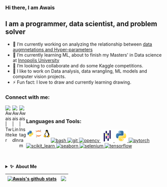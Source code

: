 ### Hi there, I am Awais

## I am a programmer, data scientist, and problem solver

- 🔭 I’m currently working on analyzing the relationship between [data augmnetations and Hyper-parameters](paper) 
- 🌱 I’m currently learning ML, about to finish my Masters' in Data science at [Innopolis University](university)
- 👯 I’m looking to collaborate and do some Kaggle competitions.
- 🥅 I like to work on Data analysis, data wrangling, ML models and computer vision projects.
- ⚡ Fun fact: I love to draw and currently learning drawing.

### Connect with me:

[<img align="left" alt="Awais | Twitter" width="22px" src="https://cdn.jsdelivr.net/npm/simple-icons@v3/icons/twitter.svg" />][twitter]
[<img align="left" alt="Awais | LinkedIn" width="22px" src="https://cdn.jsdelivr.net/npm/simple-icons@v3/icons/linkedin.svg" />][linkedin]
[<img align="left" alt="Awais | Instagram" width="22px" src="https://cdn.jsdelivr.net/npm/simple-icons@v3/icons/instagram.svg" />][instagram]

<br />

### Languages and Tools:

<img align="left" alt="Python" width="26px" src="https://raw.githubusercontent.com/github/explore/80688e429a7d4ef2fca1e82350fe8e3517d3494d/topics/python/python.png" />
<img align="left" alt="Jupyter Notebook" width="26px" src="https://raw.githubusercontent.com/github/explore/80688e429a7d4ef2fca1e82350fe8e3517d3494d/topics/jupyter-notebook/jupyter-notebook.png" />
<img align="left" alt="Linux" width="26px" src="https://raw.githubusercontent.com/github/explore/80688e429a7d4ef2fca1e82350fe8e3517d3494d/topics/linux/linux.png" />
<p align="left"> <a href="https://www.gnu.org/software/bash/" target="_blank" rel="noreferrer"> <img src="https://www.vectorlogo.zone/logos/gnu_bash/gnu_bash-icon.svg" alt="bash" width="40" height="40"/> </a> <a href="https://git-scm.com/" target="_blank" rel="noreferrer"> <img src="https://www.vectorlogo.zone/logos/git-scm/git-scm-icon.svg" alt="git" width="40" height="40"/> </a> <a href="https://opencv.org/" target="_blank" rel="noreferrer"> <img src="https://www.vectorlogo.zone/logos/opencv/opencv-icon.svg" alt="opencv" width="40" height="40"/> </a> <a href="https://pandas.pydata.org/" target="_blank" rel="noreferrer"> <img src="https://raw.githubusercontent.com/devicons/devicon/2ae2a900d2f041da66e950e4d48052658d850630/icons/pandas/pandas-original.svg" alt="pandas" width="40" height="40"/> </a> <a href="https://www.python.org" target="_blank" rel="noreferrer"> <img src="https://raw.githubusercontent.com/devicons/devicon/master/icons/python/python-original.svg" alt="python" width="40" height="40"/> </a> <a href="https://pytorch.org/" target="_blank" rel="noreferrer"> <img src="https://www.vectorlogo.zone/logos/pytorch/pytorch-icon.svg" alt="pytorch" width="40" height="40"/> </a> <a href="https://scikit-learn.org/" target="_blank" rel="noreferrer"> <img src="https://upload.wikimedia.org/wikipedia/commons/0/05/Scikit_learn_logo_small.svg" alt="scikit_learn" width="40" height="40"/> </a> <a href="https://seaborn.pydata.org/" target="_blank" rel="noreferrer"> <img src="https://seaborn.pydata.org/_images/logo-mark-lightbg.svg" alt="seaborn" width="40" height="40"/> </a> <a href="https://www.selenium.dev" target="_blank" rel="noreferrer"> <img src="https://raw.githubusercontent.com/detain/svg-logos/780f25886640cef088af994181646db2f6b1a3f8/svg/selenium-logo.svg" alt="selenium" width="40" height="40"/> </a> <a href="https://www.tensorflow.org" target="_blank" rel="noreferrer"> <img src="https://www.vectorlogo.zone/logos/tensorflow/tensorflow-icon.svg" alt="tensorflow" width="40" height="40"/> </a> </p>

<br />
<br />

<details>
  <summary><b>✨&nbsp;&nbsp;About&nbsp;Me</b></summary>
  <br/>

I am a Data scientist with 2+ years of experience in designing Python applications, ML models, and data analytical applications.

I am currently working part time in [Tatneft](tatneft) as a specialist, mostly I work on data analytical applications, writing algorithms. I recently learnt PowerBI. 
  
I participate in extracurricular activities for my leasure time, I recently learnt drawing, how to write down markdown files etc.

### Awards and Achievements
- AR/VR 2020 Hackathon 3rd position
- Innopolis Happiness Index Hackathon 2021 1st position
- Art Therapy Hackathon 2021 2nd Position
- Case in toold International Hackathon 2nd Postition
- Oil Tech Challange International Hackathon 2021 - Got Reccommendation letter
</details> 



| <a href="https://github.com/Muhammad0Awais/github-readme-stats"><img align="center" src="https://github-readme-stats.vercel.app/api?username=Muhammad0Awais&show_icons=true&include_all_commits=true&theme=buefy&hide_border=true" alt="Awais's github stats" /></a> | <a href="https://github.com/Muhammad0Awais/github-readme-stats"><img align="center" src="https://github-readme-stats.vercel.app/api/top-langs/?username=Muhammad0Awais&layout=compact&theme=buefy&hide_border=true" /></a> |
| ------------- | ------------- |


[paper]: https://scholar.google.com/citations?view_op=view_citation&hl=en&user=6tT70cEAAAAJ&citation_for_view=6tT70cEAAAAJ:u-x6o8ySG0sC
[university]: https://innopolis.university/en/
[twitter]: https://twitter.com/Awais_Ch_M
[instagram]: https://instagram.com/owaischaudharyy
[linkedin]: https://linkedin.com/in/ch-muhammad-awais-9b094380
[tatneft]: https://www.tatneft.ru/?lang=en
